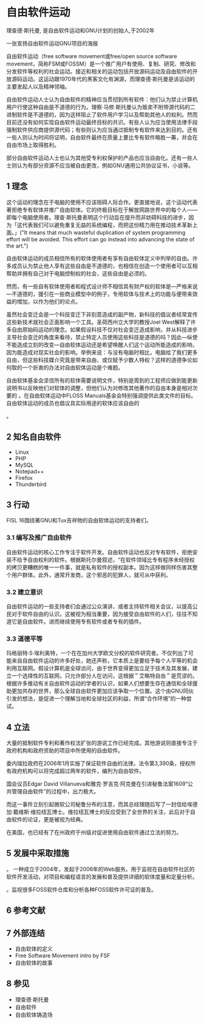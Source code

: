 # 自由软件运动



理查德·斯托曼, 是自由软件运动和GNU计划的创始人,于2002年

一张宣扬自由软件运动GNU项目的海报

自由软件运动（free software movement或free/open source software movement，简称FSM或FOSSM）是一个推广用户有使用、复制、研究、修改和分发软件等权利的社会运动。接近和相关的运动包括开放源码运动及自由软件的开放源码运动。这运动跟1970年代的黑客文化有渊源，而理查德·斯托曼是该运动的主要发起人以及精神领袖。

自由软件运动人士认为自由软件的精神应当贯彻到所有软件：他们认为禁止计算机用户行使这种自由是不道德的行为。理察·马修·斯托曼认为贩卖不附带源代码的二进制软件是不道德的，因为这样阻止了软件用户学习以及帮助其他人的权利。然而目前还没有如何实现自由软件运动最终目标的共识。有些人认为应当使用法律手段强制软件供应商提供源代码；有些则认为应当通过抵制专有软件来达到目的。还有一些人则认为时间将证明，自由软件最终在质量上要比专有软件略胜一筹，并会在自由市场上取得胜利。

部分自由软件运动人士也认为其他受专利权保护的产品也应当自由化。还有一些人士则认为有部分资源不应当被自由更改，例如GNU通用公共协议证书，小说等。



## 1 理念

这个运动的理念在于电脑的使用不应该阻碍人际合作。更直接地说，这个运动代表著拒绝专有软体并推广自由软体。它的终极目标在于解放网路世界中的每个人——即每个电脑使用者。理查·斯托曼表明这个行动旨在提升而非妨碍科技的进步，因为「这代表我们可以避免重复无益的系统编程，而把这份精力用在推动技术革新上面。」("It means that much wasteful duplication of system programming effort will be avoided. This effort can go instead into advancing the state of the art.")

自由软体运动的成员相信所有的软体使用者有享有自由软体定义中列举的自由。许多成员认为禁止他人享有这些自由是不道德的，也相信在创造一个使用者可以互相帮助并拥有自己对于电脑控制权的社会，这些自由是必须的。

然而，有一些自有软体使用者和程式设计师不相信具有财产权的软体是—严格来说—不道德的，援引在一些商业模型中的例子，专用软体与技术上的功能与便带来效益的增加，以作为他们的论点。

虽然社会变迁会是一个科技变迁下非刻意造成的副产物，新科技的倡议者经常宣传这些新技术就社会正面影响一个工具。圣荷西州立大学的教授Joel West解释了许多自由原始码运动的理念。如果假设科技不仅对社会变迁造成影响，并从科技进步主导社会变迁的角度来看待，禁止特定人员使用这些科技是道德的吗？因此—纵使不能造成立刻的改变—自由软体运动还是希望唤醒人们这个运动所能造成的影响，因为能造成对现实社会的影响。举例来说：与没有电脑时相比，电脑给了我们更多自由，但这些科技媒介究竟是带来自由、或仅赋予少数人特权？这样的道德争论如何取的一个折衷的办法对自由软体运动是个难题。

自由软体基金会坚信所有的软体需要说明文件，特别是周到的工程师应做到能更新说明书以反映他们对软体的调整，但他们认为对修改其他著作的自由本身是相对次要的 。在自由软体运动中FLOSS Manuals基金会特别强调提供此类文件的目标。自由软体运动的成员也倡议具实际用途的软体应该自由的

。



## 2 知名自由软件

* Linux
* PHP
* MySQL
* Notepad++
* Firefox
* Thunderbird



## 3 行动

FISL 16围绕著GNU和Tux吉祥物的自由软体运动的支持者们。



### 3.1 编写及推广自由软件

自由软件运动的核心工作专注于软件开发。自由软件运动也反对专有软件，拒绝安装不给予自由权利的软件。根据斯托尔曼叙述，“在软件领域比专有程序未经授权的拷贝更糟糕的唯一一件事，就是私有软件的授权副本。因为这样做同样伤害其整个用户群体。此外，通常开发商，这个邪恶的犯罪人，就可从中获利。



### 3.2 建立意识

自由软件运动的一些支持者们会通过公众演讲，或者主持软件相关会议，以提高公民对于软件自由的认识。这被视为相当重要，因为接受自由软件的人们，往往不知道它是自由软件。进而继续使用专有软件或者专有的插件。



### 3.3 道德平等

玛格丽特·S·埃利奥特，一个在在加州大学欧文分校的软件研究者。不仅列出了可能来自自由软件运动的许多好处，她还声称，它本质上是要给予每个人平等的机会利用互联网。假设计算机是全球访问，由于世界变得更加立足于技术及其发展，建立一个选择性的互联网，只允许部分人在访问，这根据＂艾略特自由＂是荒谬的。根据许多推动有关自由软件运动的学者的认识，如果人们想要生存在通信和全球援助更加共存的世界，那么全球自由软件更加应该争取一个位置。这个由GNU同伙引发的想法，是促进一个理解当地和全球社区的利益，所谓“合作环境”的一种尝试。



## 4 立法

大量的抵制软件专利和著作权法扩张的游说工作已经完成。其他游说则直接专注于政府机构和政府资助的项目中所使用的自由软件。

委内瑞拉政府在2006年1月实施了保证软件自由的法律。法令第3,390条，授权所有政府机构可以将完成超过两年的软件，编列为自由软件。

国会议员Edgar David Villanueva和雅克·罗吉克·阿克曼在引进秘鲁法案1609“公共管理自由软件”的过程中，出力极大。

而这一事件立刻引起微软公司秘鲁分布的注意，而其总经理随后写了一封信给埃德加·戴维斯·维拉纽瓦博士。维拉纽瓦博士的反应受到了全世界的关注，此后对于自由软件的论证，更是被视为经典。

在美国，也已经有了在州政府于州级对促进使用自由软件通过立法的努力。



## 5 发展中采取措施

。 一种成立于2004年，发起于2006年的Web服务。用于监视在自由软件社区的软件开发活动，对项目和编程语言的发展和普及提供详细的软体度量和定量分析。 

。监视很多FOSS软件仓库和分析各种FOSS软件许可证的普及。



## 6 参考文献



## 7 外部连结

* 自由软体的定义
* Free Software Movement intro by FSF
* 自由软体的故事



## 8 参见

* 理查德·斯托曼
* 自由软件
* 自由软体铸造场



